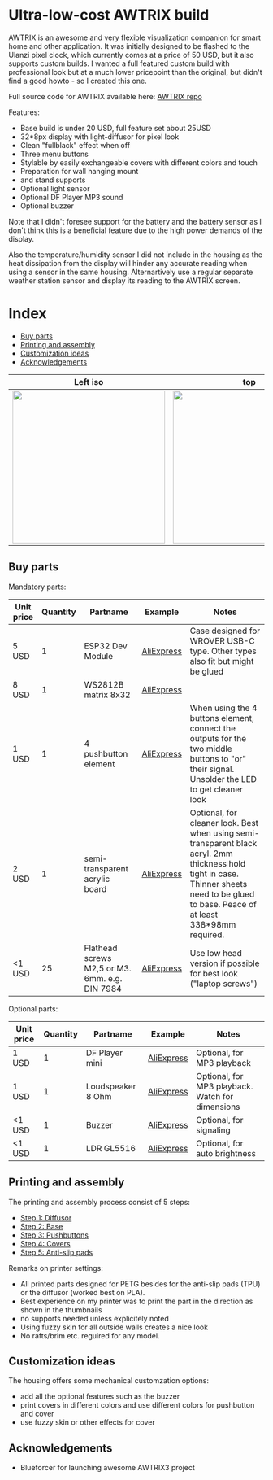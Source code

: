 # Ultra-low-cost AWTRIX build

AWTRIX is an awesome and very flexible visualization companion for smart home and other application.
It was initially designed to be flashed to the Ulanzi pixel clock, which currently comes at a price of 50 USD, but it also supports custom builds.
I wanted a full featured custom build with professional look but at a much lower pricepoint than the original, but didn't find a good howto - so I created this one.

Full source code for AWTRIX available here: [AWTRIX repo](https://github.com/Blueforcer/awtrix3) 

Features:
- Base build is under 20 USD, full feature set about 25USD
- 32*8px display with light-diffusor for pixel look
- Clean "fullblack" effect when off  
- Three menu buttons
- Stylable by easily exchangeable covers with different colors and touch
- Preparation for wall hanging mount
- and stand supports
- Optional light sensor 
- Optional DF Player MP3 sound
- Optional buzzer


Note that I didn't foresee support for the battery and the battery sensor as I don't think this is a beneficial feature due to the high power demands of the display. 

Also the temperature/humidity sensor I did not include in the housing as the heat dissipation from the display will hinder any accurate reading when using a sensor in the same housing. Alternartively use a regular separate weather station sensor and display its reading to the AWTRIX screen.


# Index
- [Buy parts](#buy-parts)
- [Printing and assembly](#printing-and-assembly)
- [Customization ideas](#customization-ideas)
- [Acknowledgements](#Acknowledgements)


| Left iso | top | right iso | back |
| -------- | --- | --------- | ---- |
| <img src="./instructions/rendering/left.png" width=300px /> | <img src="./instructions/rendering/top.png" width=300px /> | <img src="./instructions/rendering/right.png" width=300px /> | <img src="./instructions/rendering/back.png" width=300px /> |



## Buy parts

Mandatory parts:

| Unit price | Quantity | Partname | Example | Notes |
| ---------- | -------- | -------- | ------- | ----- |
| 5 USD      | 1        | ESP32 Dev Module | <a href="https://de.aliexpress.com/item/1005006124752051.html">AliExpress</a> | Case designed for WROVER USB-C type. Other types also fit but might be glued |
| 8 USD      | 1        | WS2812B matrix 8x32 | <a href="https://de.aliexpress.com/item/4001296811800.html">AliExpress</a> |  |
| 1 USD      | 1        | 4 pushbutton element | <a href="https://de.aliexpress.com/item/1005007177677170.html">AliExpress</a> | When using the 4 buttons element, connect the outputs for the two middle buttons to "or" their signal. Unsolder the LED to get cleaner look |
| 2 USD      | 1        | semi-transparent acrylic board | <a href="https://de.aliexpress.com/item/32857098929.html">AliExpress</a> | Optional, for cleaner look. Best when using semi-transparent black acryl. 2mm thickness hold tight in case. Thinner sheets need to be glued to base. Peace of at least 338*98mm required.  |
| <1 USD     | 25       | Flathead screws M2,5 or M3. 6mm. e.g. DIN 7984 | <a href="https://de.aliexpress.com/item/1005006166060947.html">AliExpress</a> | Use low head version if possible for best look ("laptop screws") |

Optional parts:

| Unit price | Quantity | Partname | Example | Notes |
| ---------- | -------- | -------- | ------- | ----- |
| 1 USD      | 1        | DF Player mini | <a href="https://de.aliexpress.com/item/1005006263283726.html">AliExpress</a> | Optional, for MP3 playback |
| 1 USD      | 1        | Loudspeaker 8 Ohm | <a href="https://de.aliexpress.com/item/1005006358049156.html">AliExpress</a> | Optional, for MP3 playback. Watch for dimensions |
| <1 USD     | 1        | Buzzer | <a href="https://de.aliexpress.com/item/1005004883467830.html">AliExpress</a> | Optional, for signaling |
| <1 USD     | 1        | LDR GL5516 | <a href="https://de.aliexpress.com/item/1005005693826904.html">AliExpress</a> | Optional, for auto brightness |



## Printing and assembly

The printing and assembly process consist of 5 steps:
- [Step 1: Diffusor](./instructions/step_1.md)
- [Step 2: Base](./instructions/step_2.md)
- [Step 3: Pushbuttons](./instructions/step_3.md)
- [Step 4: Covers](./instructions/step_4.md)
- [Step 5: Anti-slip pads](./instructions/step_5.md)

Remarks on printer settings:
- All printed parts designed for PETG besides for the anti-slip pads (TPU) or the diffusor (worked best on PLA). 
- Best experience on my printer was to print the part in the direction as shown in the thumbnails
- no supports needed unless explicitely noted
- Using fuzzy skin for all outside walls creates a nice look
- No rafts/brim etc. reguired for any model.



## Customization ideas

The housing offers some mechanical customzation options:
- add all the optional features such as the buzzer
- print covers in different colors and use different colors for pushbutton and cover
- use fuzzy skin or other effects for cover



## Acknowledgements
- Blueforcer for launching awesome AWTRIX3 project 


